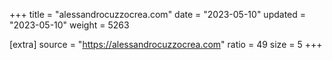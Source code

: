 +++
title = "alessandrocuzzocrea.com"
date = "2023-05-10"
updated = "2023-05-10"
weight = 5263

[extra]
source = "https://alessandrocuzzocrea.com"
ratio = 49
size = 5
+++
